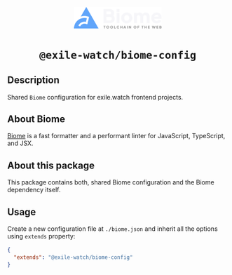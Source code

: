 <p align="center">
  <a href="https://biomejs.dev">
    <img alt="biome logo" src="./biome.svg" width="200" />
  </a>
</p>
<h1 align="center">
  <code>@exile-watch/biome-config</code>
</h1>

## Description

Shared `Biome` configuration for exile.watch frontend projects.

## About Biome

[Biome](https://biomejs.dev/) is a fast formatter and a performant linter for JavaScript, TypeScript, and JSX.

## About this package

This package contains both, shared Biome configuration and the Biome dependency itself.

## Usage

Create a new configuration file at `./biome.json` and inherit all the options using `extends` property:
```json
{
  "extends": "@exile-watch/biome-config"
}
```